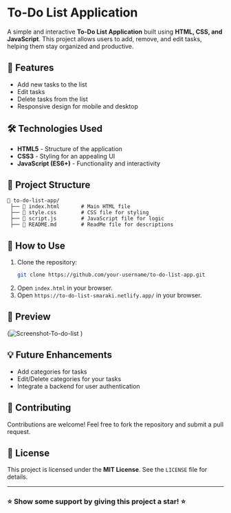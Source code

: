 # To-Do List Application

A simple and interactive **To-Do List Application** built using **HTML, CSS, and JavaScript**. This project allows users to add, remove, and edit tasks, helping them stay organized and productive.

## 🚀 Features

- Add new tasks to the list
- Edit tasks 
- Delete tasks from the list
- Responsive design for mobile and desktop

## 🛠️ Technologies Used

- **HTML5** - Structure of the application
- **CSS3** - Styling for an appealing UI
- **JavaScript (ES6+)** - Functionality and interactivity

## 📂 Project Structure

```
📁 to-do-list-app/
 ├── 📄 index.html       # Main HTML file
 ├── 📄 style.css        # CSS file for styling
 ├── 📄 script.js        # JavaScript file for logic
 ├── 📄 README.md        # ReadMe file for descriptions
```

## 🎯 How to Use

1. Clone the repository:
   ```sh
   git clone https://github.com/your-username/to-do-list-app.git
   ```
2. Open `index.html` in your browser.
3. Open `https://to-do-list-smaraki.netlify.app/` in your browser.


## 📸 Preview
(![Screenshot-To-do-list](https://github.com/user-attachments/assets/e439d6d5-f004-4bb2-bc4c-3ba7832d4636)
)

## 💡 Future Enhancements

- Add categories for tasks
- Edit/Delete categories for your tasks
- Integrate a backend for user authentication

## 🙌 Contributing

Contributions are welcome! Feel free to fork the repository and submit a pull request.

## 📜 License

This project is licensed under the **MIT License**. See the `LICENSE` file for details.

---

### ⭐ Show some support by giving this project a star! ⭐




